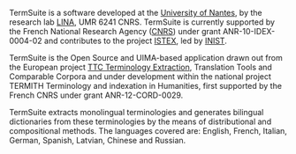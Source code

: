 TermSuite is a software developed at the [University of Nantes](http://www.univ-nantes.fr/), by the research lab [LINA](http://www.lina.univ-nantes.fr/), UMR 6241 CNRS. TermSuite is currently supported by the French National Research Agency ([CNRS](http://www.cnrs.fr/)) under grant ANR-10-IDEX-0004-02 and contributes to the project [ISTEX](http://www.istex.fr/), led by [INIST](http://www.inist.fr/).

TermSuite is the Open Source and UIMA-based application drawn out from the European project [TTC Terminology Extraction](http://www.ttc-project.eu/), Translation Tools and Comparable Corpora and under development within the national project TERMITH Terminology and indexation in Humanities, first supported by the French CNRS under grant ANR-12-CORD-0029.

TermSuite extracts monolingual terminologies and generates bilingual dictionaries from these terminologies by the means of distributional and compositional methods.
The languages covered are: English, French, Italian, German, Spanish, Latvian, Chinese and Russian.
